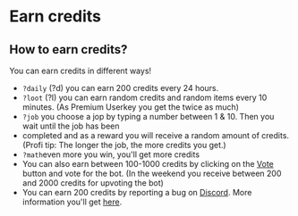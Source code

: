 # Earn credits

## How to earn credits?

You can earn credits in different ways!

* `?daily` \(?d\) you can earn 200 credits every 24 hours.
* `?loot` \(?l\) you can earn random credits and random items every 10 minutes. \(As Premium Userkey you get the twice as much\)
* `?job` you choose a jop by typing a number between 1 & 10. Then you wait until the job has been 
* completed and as a reward you will receive a random amount of credits. \(Profi tip: The longer the job, the more credits you get.\)
* `?math`even more you win, you'll get more credits 
* You can also earn between 100-1000 credits by clicking on the [Vote](https://discordbots.org/bot/354712333853130752/vote) button and vote for the bot. \(In the weekend you receive between 200 and 2000 credits for upvoting the bot\)
* You can earn 200 credits by reporting a bug on [Discord](https://lenoxbot.com/discord). More information you'll get [here](https://docs.lenoxbot.com/help/create-a-bugreport-suggestion).



